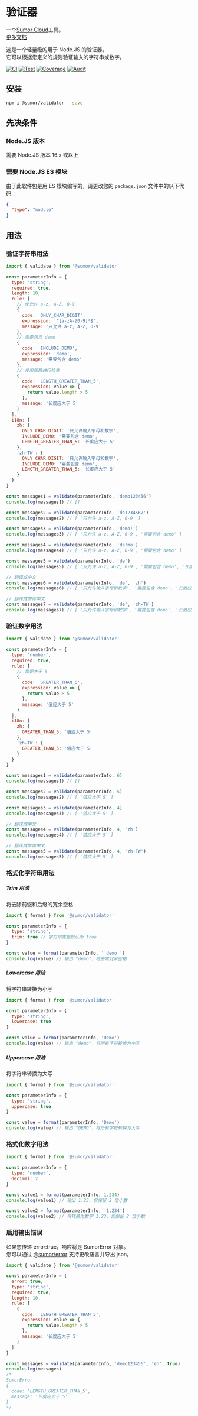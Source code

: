 # 验证器

一个[Sumor Cloud](https://sumor.cloud)工具。  
[更多文档](https://sumor.cloud)

这是一个轻量级的用于 Node.JS 的验证器。  
它可以根据您定义的规则验证输入的字符串或数字。

[![CI](https://github.com/sumor-cloud/validator/actions/workflows/ci.yml/badge.svg)](https://github.com/sumor-cloud/validator/actions/workflows/ci.yml)
[![Test](https://github.com/sumor-cloud/validator/actions/workflows/ut.yml/badge.svg)](https://github.com/sumor-cloud/validator/actions/workflows/ut.yml)
[![Coverage](https://github.com/sumor-cloud/validator/actions/workflows/coverage.yml/badge.svg)](https://github.com/sumor-cloud/validator/actions/workflows/coverage.yml)
[![Audit](https://github.com/sumor-cloud/validator/actions/workflows/audit.yml/badge.svg)](https://github.com/sumor-cloud/validator/actions/workflows/audit.yml)

## 安装

```bash
npm i @sumor/validator --save
```

## 先决条件

### Node.JS 版本

需要 Node.JS 版本 16.x 或以上

### 需要 Node.JS ES 模块

由于此软件包是用 ES 模块编写的，请更改您的 `package.json` 文件中的以下代码：

```json
{
  "type": "module"
}
```

## 用法

### 验证字符串用法

```js
import { validate } from '@sumor/validator'

const parameterInfo = {
  type: 'string',
  required: true,
  length: 10,
  rule: [
    // 仅允许 a-z, A-Z, 0-9
    {
      code: 'ONLY_CHAR_DIGIT',
      expression: '^[a-zA-Z0-9]*$',
      message: '只允许 a-z, A-Z, 0-9'
    },
    // 需要包含 demo
    {
      code: 'INCLUDE_DEMO',
      expression: 'demo',
      message: '需要包含 demo'
    },
    // 使用函数进行检查
    {
      code: 'LENGTH_GREATER_THAN_5',
      expression: value => {
        return value.length > 5
      },
      message: '长度应大于 5'
    }
  ],
  i18n: {
    zh: {
      ONLY_CHAR_DIGIT: '只允许输入字母和数字',
      INCLUDE_DEMO: '需要包含 demo',
      LENGTH_GREATER_THAN_5: '长度应大于 5'
    },
    'zh-TW': {
      ONLY_CHAR_DIGIT: '只允许输入字母和数字',
      INCLUDE_DEMO: '需要包含 demo',
      LENGTH_GREATER_THAN_5: '长度应大于 5'
    }
  }
}

const messages1 = validate(parameterInfo, 'demo123456')
console.log(messages1) // []

const messages2 = validate(parameterInfo, 'de1234567')
console.log(messages2) // [ '只允许 a-z, A-Z, 0-9' ]

const messages3 = validate(parameterInfo, 'demo!')
console.log(messages3) // [ '只允许 a-z, A-Z, 0-9', '需要包含 demo' ]

const messages4 = validate(parameterInfo, 'de!mo')
console.log(messages4) // [ '只允许 a-z, A-Z, 0-9', '需要包含 demo' ]

const messages5 = validate(parameterInfo, 'de')
console.log(messages5) // [ '只允许 a-z, A-Z, 0-9', '需要包含 demo', '长度应大于 5' ]

// 翻译成中文
const messages6 = validate(parameterInfo, 'de', 'zh')
console.log(messages6) // [ '只允许输入字母和数字', '需要包含 demo', '长度应大于 5' ]

// 翻译成繁体中文
const messages7 = validate(parameterInfo, 'de', 'zh-TW')
console.log(messages7) // [ '只允许输入字母和数字', '需要包含 demo', '长度应大于 5' ]
```

### 验证数字用法

```js
import { validate } from '@sumor/validator'

const parameterInfo = {
  type: 'number',
  required: true,
  rule: [
    // 需要大于 5
    {
      code: 'GREATER_THAN_5',
      expression: value => {
        return value > 5
      },
      message: '值应大于 5'
    }
  ],
  i18n: {
    zh: {
      GREATER_THAN_5: '值应大于 5'
    },
    'zh-TW': {
      GREATER_THAN_5: '值应大于 5'
    }
  }
}

const messages1 = validate(parameterInfo, 6)
console.log(messages1) // []

const messages2 = validate(parameterInfo, 5)
console.log(messages2) // [ '值应大于 5' ]

const messages3 = validate(parameterInfo, 4)
console.log(messages3) // [ '值应大于 5' ]

// 翻译成中文
const messages4 = validate(parameterInfo, 4, 'zh')
console.log(messages4) // [ '值应大于 5' ]

// 翻译成繁体中文
const messages5 = validate(parameterInfo, 4, 'zh-TW')
console.log(messages5) // [ '值应大于 5' ]
```

### 格式化字符串用法

##### Trim 用法

将去除前缀和后缀的冗余空格

```js
import { format } from '@sumor/validator'

const parameterInfo = {
  type: 'string',
  trim: true // 字符串类型默认为 true
}

const value = format(parameterInfo, ' demo ')
console.log(value) // 输出 "demo"，将去除冗余空格
```

##### Lowercase 用法

将字符串转换为小写

```js
import { format } from '@sumor/validator'

const parameterInfo = {
  type: 'string',
  lowercase: true
}

const value = format(parameterInfo, 'Demo')
console.log(value) // 输出 "demo"，将所有字符转换为小写
```

##### Uppercase 用法

将字符串转换为大写

```js
import { format } from '@sumor/validator'

const parameterInfo = {
  type: 'string',
  uppercase: true
}

const value = format(parameterInfo, 'Demo')
console.log(value) // 输出 "DEMO"，将所有字符转换为大写
```

### 格式化数字用法

```js
import { format } from '@sumor/validator'

const parameterInfo = {
  type: 'number',
  decimal: 2
}

const value1 = format(parameterInfo, 1.234)
console.log(value1) // 输出 1.23，仅保留 2 位小数

const value2 = format(parameterInfo, '1.234')
console.log(value2) // 将转换为数字 1.23，仅保留 2 位小数
```

### 启用输出错误

如果您传递 error:true，响应将是 SumorError 对象。  
您可以通过 [@sumor/error](https://www.npmjs.com/package/@sumor/error) 支持更改语言并导出 json。

```js
import { validate } from '@sumor/validator'

const parameterInfo = {
  error: true,
  type: 'string',
  required: true,
  length: 10,
  rule: [
    {
      code: 'LENGTH_GREATER_THAN_5',
      expression: value => {
        return value.length > 5
      },
      message: '长度应大于 5'
    }
  ]
}

const messages = validate(parameterInfo, 'demo123456', 'en', true)
console.log(messages)
/* 
SumorError
{
  code: 'LENGTH_GREATER_THAN_5',
  message: '长度应大于 5'
}
*/
```
